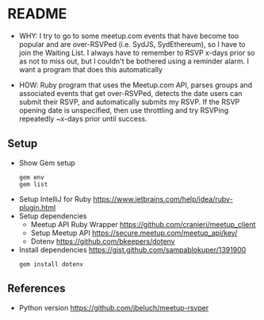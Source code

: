 # README

* WHY: I try to go to some meetup.com events that have become
too popular and are over-RSVPed (i.e. SydJS, SydEthereum),
so I have to join the Waiting List.
I always have to remember to RSVP x-days prior so as not to miss out,
but I couldn't be bothered using a reminder alarm.
I want a program that does this automatically

* HOW: Ruby program that uses the Meetup.com API, parses groups and
associated events that get over-RSVPed, detects the date users
can submit their RSVP, and automatically submits my RSVP.
If the RSVP opening date is unspecified, then use throttling and
try RSVPing repeatedly ~x-days prior until success.

## Setup

* Show Gem setup
    ```
    gem env
    gem list
    ```
* Setup IntelliJ for Ruby https://www.jetbrains.com/help/idea/ruby-plugin.html
* Setup dependencies
    * Meetup API Ruby Wrapper https://github.com/cranieri/meetup_client
    * Setup Meetup API https://secure.meetup.com/meetup_api/key/
    * Dotenv https://github.com/bkeepers/dotenv
* Install dependencies https://gist.github.com/sampablokuper/1391900
    ```
    gem install dotenv
    ```

## References

* Python version https://github.com/jbeluch/meetup-rsvper